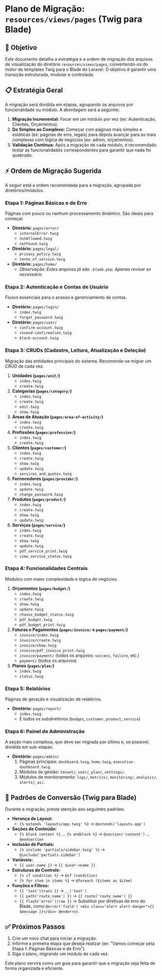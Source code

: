 # Plano de Migração: `resources/views/pages` (Twig para Blade)

## 🎯 Objetivo

Este documento detalha a estratégia e a ordem de migração dos arquivos de visualização do diretório `resources/views/pages`, convertendo-os do motor de templates Twig para o Blade do Laravel. O objetivo é garantir uma transição estruturada, modular e controlada.

## 📋 Estratégia Geral

A migração será dividida em etapas, agrupando os arquivos por funcionalidade ou módulo. A abordagem será a seguinte:

1. **Migração Incremental:** Focar em um módulo por vez (ex: Autenticação, Clientes, Orçamentos).
2. **Do Simples ao Complexo:** Começar com páginas mais simples e estáticas (ex: páginas de erro, legais) para depois avançar para as mais complexas com lógica de negócios (ex: admin, orçamentos).
3. **Validação Contínua:** Após a migração de cada módulo, é recomendado testar as funcionalidades correspondentes para garantir que nada foi quebrado.

## ⚡ Ordem de Migração Sugerida

A seguir está a ordem recomendada para a migração, agrupada por diretórios/módulos.

### Etapa 1: Páginas Básicas e de Erro

Páginas com pouco ou nenhum processamento dinâmico. São ideais para começar.

-  **Diretório:** `pages/error/`
   -  `internalError.twig`
   -  `notAllowed.twig`
   -  `notFound.twig`
-  **Diretório:** `pages/legal/`
   -  `privacy_policy.twig`
   -  `terms_of_service.twig`
-  **Diretório:** `pages/home/`
   -  _Observação: Estes arquivos já são `.blade.php`. Apenas revisar se necessário._

### Etapa 2: Autenticação e Contas de Usuário

Fluxos essenciais para o acesso e gerenciamento de contas.

-  **Diretório:** `pages/login/`
   -  `index.twig`
   -  `forgot_password.twig`
-  **Diretório:** `pages/user/`
   -  `confirm-account.twig`
   -  `resend-confirmation.twig`
   -  `block-account.twig`

### Etapa 3: CRUDs (Cadastro, Leitura, Atualização e Deleção)

Migração das entidades principais do sistema. Recomenda-se migrar um CRUD de cada vez.

1. **Unidades (`pages/unit/`)**
   -  `index.twig`
   -  `create.twig`
2. **Categorias (`pages/category/`)**
   -  `index.twig`
   -  `create.twig`
   -  `edit.twig`
   -  `show.twig`
3. **Áreas de Atuação (`pages/area-of-activity/`)**
   -  `index.twig`
   -  `create.twig`
4. **Profissões (`pages/profession/`)**
   -  `index.twig`
   -  `create.twig`
5. **Clientes (`pages/customer/`)**
   -  `index.twig`
   -  `create.twig`
   -  `show.twig`
   -  `update.twig`
   -  `services_and_quotes.twig`
6. **Fornecedores (`pages/provider/`)**
   -  `index.twig`
   -  `update.twig`
   -  `change_password.twig`
7. **Produtos (`pages/product/`)**
   -  `index.twig`
   -  `create.twig`
   -  `show.twig`
   -  `update.twig`
8. **Serviços (`pages/service/`)**
   -  `index.twig`
   -  `create.twig`
   -  `show.twig`
   -  `update.twig`
   -  `pdf_service_print.twig`
   -  `view_service_status.twig`

### Etapa 4: Funcionalidades Centrais

Módulos com maior complexidade e lógica de negócios.

1. **Orçamentos (`pages/budget/`)**
   -  `index.twig`
   -  `create.twig`
   -  `show.twig`
   -  `update.twig`
   -  `choose_budget_status.twig`
   -  `pdf_budget.twig`
   -  `pdf_budget_print.twig`
2. **Faturas e Pagamentos (`pages/invoice/` e `pages/payment/`)**
   -  `invoice/index.twig`
   -  `invoice/create.twig`
   -  `invoice/show.twig`
   -  `invoice/pdf_invoice_print.twig`
   -  `invoice/payment/` (todos os arquivos: `success`, `failure`, etc.)
   -  `payment/` (todos os arquivos)
3. **Planos (`pages/plan/`)**
   -  `index.twig`
   -  `status.twig`

### Etapa 5: Relatórios

Páginas de geração e visualização de relatórios.

-  **Diretório:** `pages/report/`
   -  `index.twig`
   -  E todos os subdiretórios (`budget`, `customer`, `product`, `service`)

### Etapa 6: Painel de Administração

A seção mais complexa, que deve ser migrada por último e, se possível, dividida em sub-etapas.

-  **Diretório:** `pages/admin/`
   1. Páginas principais: `dashboard.twig`, `home.twig`, `executive-dashboard.twig`.
   2. Módulos de gestão: `tenant/`, `user/`, `plan/`, `settings/`.
   3. Módulos de monitoramento: `logs/`, `metrics/`, `monitoring/`, `analysis/`, `alerts/`, `ai/`.

## 🔧 Padrões de Conversão (Twig para Blade)

Durante a migração, preste atenção aos seguintes padrões:

-  **Herança de Layout:**
   -  `{% extends 'layouts/app.twig' %}` → `@extends('layouts.app')`
-  **Seções de Conteúdo:**
   -  `{% block content %}` ... `{% endblock %}` → `@section('content')` ... `@endsection`
-  **Inclusão de Partials:**
   -  `{% include 'partials/sidebar.twig' %}` → `@include('partials.sidebar')`
-  **Variáveis:**
   -  `{{ user.name }}` → `{{ $user->name }}`
-  **Estruturas de Controle:**
   -  `{% if condition %}` → `@if (condition)`
   -  `{% for item in items %}` → `@foreach ($items as $item)`
-  **Funções e Filtros:**
   -  `{{ 'text'|trans }}` → `__('text')`
   -  `{{ path('route_name') }}` → `{{ route('route_name') }}`
   -  `{{ flash('error')|raw }}` → Substituir por diretivas de erro do Blade, como `@error('field') <div class="alert alert-danger">{{ $message }}</div> @enderror`.

## ✅ Próximos Passos

1. Crie um novo chat para iniciar a migração.
2. Informe a primeira etapa que deseja realizar (ex: "Vamos começar pela Etapa 1: Páginas Básicas e de Erro").
3. Siga o plano, migrando um módulo de cada vez.

Este plano servirá como um guia para garantir que a migração seja feita de forma organizada e eficiente.

